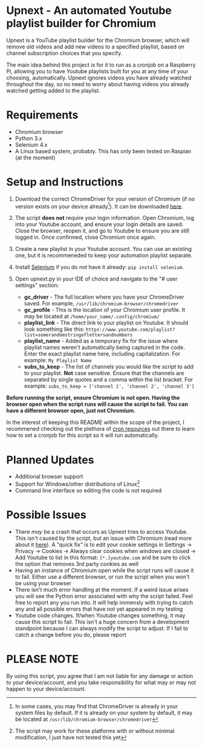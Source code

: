 # Upnext - An automated Youtube playlist builder for Chromium

Upnext is a YouTube playlist builder for the Chromium browser, which will remove old videos and add new videos to a specified playlist, based on channel subscription choices that you specify.

The main idea behind this project is for it to run as a cronjob on a Raspberry Pi, allowing you to have Youtube playlists built for you at any time of your choosing, automatically. Upnext ignores videos you have already watched throughout the day, so no need to worry about having videos you already watched getting added to the playlist.

# Requirements
- Chromium browser
- Python 3.x
- Selenium 4.x
- A Linux based system, probably. This has only been tested on Raspian (at the moment)

# Setup and Instructions
1) Download the correct ChromeDriver for your version of Chromium (if no version exists on your device already[^1]). It can be downloaded [here](https://chromedriver.chromium.org/).
2) The script **does not** require your login information. Open Chromium, log into your Youtube account, and ensure your login details are saved. Close the browser, reopen it, and go to Youtube to ensure you are still logged in. Once confirmed, close Chromium once again.
3) Create a new playlist in your Youtube account. You can use an existing one, but it is recommeneded to keep your automation playlist separate. 
4) Install [Selenium](https://selenium-python.readthedocs.io/) if you do not have it already: ```pip install selenium```.
5) Open upnext.py in your IDE of choice and navigate to the "# user settings" section:

   * **gc_driver** - The full location where you have your ChromeDriver saved. For example, ```/usr/lib/chromium-browser/chromedriver```
   * **gc_profile** - This is the location of your Chromium user profile. It may be located at ```/home/your_name/.config/chromium/```
   *  **playlist_link** - The direct link to your playlist on Youtube. It should look something like this: ```https://www.youtube.com/playlist?list=somerandomstringoflettersandnumbers```
   *  **playlist_name** - Added as a temporary fix for the issue where playlist names weren't automatically being captured in the code. Enter the exact playlist name here, including capitalization. For example: ```My Playlist Name```
   *  **subs_to_keep** - The list of channels you would like the script to add to your playlist. **Not** case sensitive. Ensure that the channels are separated by single quotes and a comma within the list bracket. For example: ```subs_to_keep = ['channel 1', 'channel 2', 'channel 3']```

**Before running the script, ensure Chromium is not open. Having the browser open when the script runs will cause the script to fail. You can have a different browser open, just not Chromium.**

In the interest of keeping this README within the scope of the project, I recommened checking out the plethora of [cron resources](https://www.google.com/search?q=python+script+cronjob) out there to learn how to set a cronjob for this script so it will run automatically.

# Planned Updates
- Additional browser support
- Support for Windows/other distributions of Linux[^2]
- Command line interface so editing the code is not required

# Possible Issues
- There *may* be a crash that occurs as Upnext tries to access Youtube. This isn't caused by the script, but an issue with Chromium (read more about it [here](https://forums.raspberrypi.com/viewtopic.php?t=323640)). A "quick fix" is to edit your cookie settings in Settings -> Privacy -> Cookies -> Always clear cookies when windows are closed -> Add Youtube to list in this format: ```[*.]youtube.com``` and be sure to click the option that removes 3rd party cookies as well
- Having an instance of Chromium open while the script runs will cause it to fail. Either use a different browser, or run the script when you won't be using your browser
- There isn't much error handling at the moment. If a weird issue arises you will see the Python error associated with why the script failed. Feel free to report any you run into. It will help immensly with trying to catch any and all possible errors that have not yet appeared in my testing
- Youtube code changes. If/when Youtube changes something, it may cause this script to fail. This isn't a huge concern from a development standpoint because I can always modify the script to adjust. If I fail to catch a change before you do, please report

# PLEASE NOTE
By using this script, you agree that I am not liable for any damage or action to your device/account, and you take responsibility for what may or may not happen to your device/account.

[^1]: In some cases, you may find that ChromeDriver is already in your system files by default. If it is already on your system by default, it may be located at ```/usr/lib/chromium-browser/chromedriver```
[^2]: The script may work for these platforms with or without minimal modification, I just have not tested this yet
